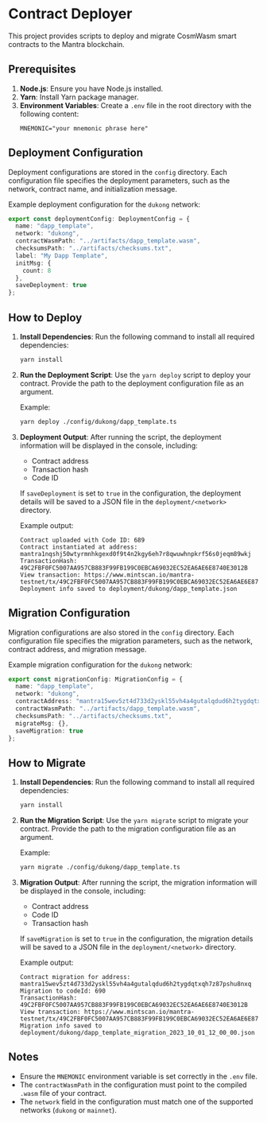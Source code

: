 # Contract Deployer

This project provides scripts to deploy and migrate CosmWasm smart contracts to the Mantra blockchain.

## Prerequisites

1. **Node.js**: Ensure you have Node.js installed.
2. **Yarn**: Install Yarn package manager.
3. **Environment Variables**: Create a `.env` file in the root directory with the following content:
   ```properties
   MNEMONIC="your mnemonic phrase here"
   ```

## Deployment Configuration

Deployment configurations are stored in the `config` directory. Each configuration file specifies the deployment parameters, such as the network, contract name, and initialization message.

Example deployment configuration for the `dukong` network:
```typescript
export const deploymentConfig: DeploymentConfig = {
  name: "dapp_template",
  network: "dukong",
  contractWasmPath: "../artifacts/dapp_template.wasm",
  checksumsPath: "../artifacts/checksums.txt",
  label: "My Dapp Template",
  initMsg: {
    count: 8
  },
  saveDeployment: true
};
```

## How to Deploy

1. **Install Dependencies**:
   Run the following command to install all required dependencies:
   ```bash
   yarn install
   ```

2. **Run the Deployment Script**:
   Use the `yarn deploy` script to deploy your contract. Provide the path to the deployment configuration file as an argument.

   Example:
   ```bash
   yarn deploy ./config/dukong/dapp_template.ts
   ```

3. **Deployment Output**:
   After running the script, the deployment information will be displayed in the console, including:
   - Contract address
   - Transaction hash
   - Code ID

   If `saveDeployment` is set to `true` in the configuration, the deployment details will be saved to a JSON file in the `deployment/<network>` directory.

   Example output:
   ```
   Contract uploaded with Code ID: 689
   Contract instantiated at address: mantra1nqshj50wtyrmnhkgexd0f9t4n2kgy6eh7r8qwuwhnpkrf56s0jeqm89wkj
   TransactionHash: 49C2FBF0FC5007AA957CB883F99FB199C0EBCA69032EC52EA6AE6E8740E3012B
   View transaction: https://www.mintscan.io/mantra-testnet/tx/49C2FBF0FC5007AA957CB883F99FB199C0EBCA69032EC52EA6AE6E8740E3012B
   Deployment info saved to deployment/dukong/dapp_template.json
   ```

## Migration Configuration

Migration configurations are also stored in the `config` directory. Each configuration file specifies the migration parameters, such as the network, contract address, and migration message.

Example migration configuration for the `dukong` network:
```typescript
export const migrationConfig: MigrationConfig = {
  name: "dapp_template",
  network: "dukong",
  contractAddress: "mantra15wev5zt4d733d2yskl55vh4a4gutalqdud6h2tygdqtxqh7z87pshu8nxq",
  contractWasmPath: "../artifacts/dapp_template.wasm",
  checksumsPath: "../artifacts/checksums.txt",
  migrateMsg: {},
  saveMigration: true
};
```

## How to Migrate

1. **Install Dependencies**:
   Run the following command to install all required dependencies:
   ```bash
   yarn install
   ```

2. **Run the Migration Script**:
   Use the `yarn migrate` script to migrate your contract. Provide the path to the migration configuration file as an argument.

   Example:
   ```bash
   yarn migrate ./config/dukong/dapp_template.ts
   ```

3. **Migration Output**:
   After running the script, the migration information will be displayed in the console, including:
   - Contract address
   - Code ID
   - Transaction hash

   If `saveMigration` is set to `true` in the configuration, the migration details will be saved to a JSON file in the `deployment/<network>` directory.

   Example output:
   ```
   Contract migration for address: mantra15wev5zt4d733d2yskl55vh4a4gutalqdud6h2tygdqtxqh7z87pshu8nxq
   Migration to codeId: 690
   TransactionHash: 49C2FBF0FC5007AA957CB883F99FB199C0EBCA69032EC52EA6AE6E8740E3012B
   View transaction: https://www.mintscan.io/mantra-testnet/tx/49C2FBF0FC5007AA957CB883F99FB199C0EBCA69032EC52EA6AE6E8740E3012B
   Migration info saved to deployment/dukong/dapp_template_migration_2023_10_01_12_00_00.json
   ```

## Notes

- Ensure the `MNEMONIC` environment variable is set correctly in the `.env` file.
- The `contractWasmPath` in the configuration must point to the compiled `.wasm` file of your contract.
- The `network` field in the configuration must match one of the supported networks (`dukong` or `mainnet`).
